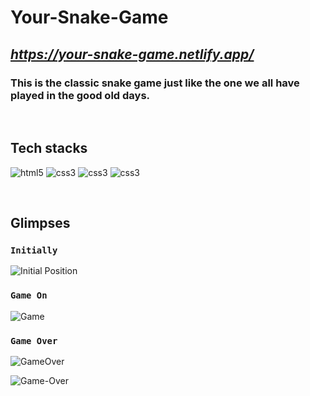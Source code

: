 # **Your-Snake-Game**

## _**https://your-snake-game.netlify.app/**_

### This is the classic snake game just like the one we all have played in the good old days.

<br/>

## **Tech stacks**

<p>
    <img src="https://img.shields.io/badge/HTML-E34F26?style=for-the-badge&logo=html5&logoColor=white" alt="html5" />
    <img src="https://img.shields.io/badge/CSS-1572B6?style=for-the-badge&logo=css3&logoColor=white" alt="css3" />
    <img src="https://img.shields.io/badge/JAVASCRIPT-f7df1e?style=for-the-badge&logo=javascript&logoColor=white" alt="css3" />
    <img src="https://img.shields.io/badge/BOOTSTRAP-561a94?style=for-the-badge&logo=bootstrap&logoColor=white" alt="css3" />
</p>

<br/>

## **Glimpses**

### `Initially`
![Initial Position](https://user-images.githubusercontent.com/97211835/217468528-2869f9f3-1887-4263-a731-2485d8c14e6f.png)

### `Game On`
![Game](https://user-images.githubusercontent.com/97211835/217468562-861a6bf9-5703-4eff-a5c5-07219f678f12.png)

### `Game Over`
![GameOver](https://user-images.githubusercontent.com/97211835/217468587-b69c4748-18de-4cb9-bd49-309cab784e13.png)

![Game-Over](https://user-images.githubusercontent.com/97211835/217468618-459c924b-206c-436a-9edd-bc06b900172d.png)

